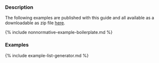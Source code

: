 
### Description

The following examples are published with this guide and all available as a downloadable as zip file [here](downloads.html#examples).

{% include nonnormative-example-boilerplate.md %}

<!-- ================================================ -->
<!--  use this line to include an autogenerated list of all examples from the remove it if you would like to hand generate it -->

### Examples
{% include example-list-generator.md %}
<!-- ================================================ -->










